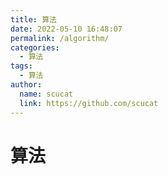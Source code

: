 ```yaml
---
title: 算法
date: 2022-05-10 16:48:07
permalink: /algorithm/
categories: 
  - 算法
tags: 
  - 算法
author: 
  name: scucat
  link: https://github.com/scucat
---
```


# 算法